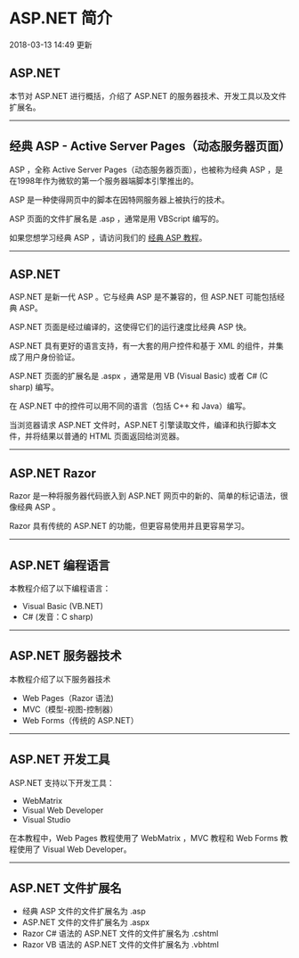 # ASP.NET 简介

2018-03-13 14:49 更新

## ASP.NET

本节对 ASP.NET 进行概括，介绍了 ASP.NET 的服务器技术、开发工具以及文件扩展名。

------

## 经典 ASP - Active Server Pages（动态服务器页面）

ASP ，全称 Active Server Pages（动态服务器页面），也被称为经典 ASP ，是在1998年作为微软的第一个服务器端脚本引擎推出的。

ASP 是一种使得网页中的脚本在因特网服务器上被执行的技术。

ASP 页面的文件扩展名是 .asp ，通常是用 VBScript 编写的。

如果您想学习经典 ASP ，请访问我们的 [经典 ASP 教程](https://www.w3cschool.cn/asp/asp-tutorial.html)。

------

## ASP.NET

ASP.NET 是新一代 ASP 。它与经典 ASP 是不兼容的，但 ASP.NET 可能包括经典 ASP。

ASP.NET 页面是经过编译的，这使得它们的运行速度比经典 ASP 快。

ASP.NET 具有更好的语言支持，有一大套的用户控件和基于 XML 的组件，并集成了用户身份验证。

ASP.NET 页面的扩展名是 .aspx ，通常是用 VB (Visual Basic) 或者 C# (C sharp) 编写。

在 ASP.NET 中的控件可以用不同的语言（包括 C++ 和 Java）编写。

当浏览器请求 ASP.NET 文件时，ASP.NET 引擎读取文件，编译和执行脚本文件，并将结果以普通的 HTML 页面返回给浏览器。

------

## ASP.NET Razor

Razor 是一种将服务器代码嵌入到 ASP.NET 网页中的新的、简单的标记语法，很像经典 ASP 。

Razor 具有传统的 ASP.NET 的功能，但更容易使用并且更容易学习。

------

## ASP.NET 编程语言

本教程介绍了以下编程语言：

- Visual Basic (VB.NET)
- C# (发音：C sharp)

------

## ASP.NET 服务器技术

本教程介绍了以下服务器技术

- Web Pages（Razor 语法)
- MVC（模型-视图-控制器）
- Web Forms（传统的 ASP.NET）

------

## ASP.NET 开发工具

ASP.NET 支持以下开发工具：

- WebMatrix
- Visual Web Developer
- Visual Studio

在本教程中，Web Pages 教程使用了 WebMatrix ，MVC 教程和 Web Forms 教程使用了 Visual Web Developer。

------

## ASP.NET 文件扩展名

- 经典 ASP 文件的文件扩展名为 .asp
- ASP.NET 文件的文件扩展名为 .aspx
- Razor C# 语法的 ASP.NET 文件的文件扩展名为 .cshtml
- Razor VB 语法的 ASP.NET 文件的文件扩展名为 .vbhtml